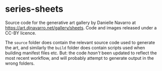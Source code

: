 # series-sheets

Source code for the generative art gallery by Danielle Navarro at <https://art.djnavarro.net/gallery/sheets>. Code and images released under a CC-BY licence.

The `source` folder does contain the relevant source code used to generate the art, and similarly the `build` folder does contain scripts used when building manifest files etc. But: the code *hasn't* been updated to reflect the most recent workflow, and will probably attempt to generate output in the wrong folders.
